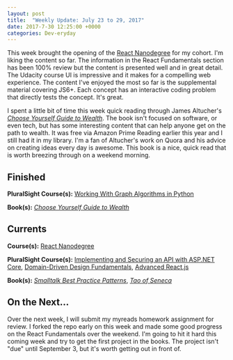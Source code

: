 ```yaml
---
layout: post
title:  "Weekly Update: July 23 to 29, 2017"
date: 2017-7-30 12:25:00 +0000
categories: Dev-eryday
---
```

This week brought the opening of the [React Nanodegree][rnd] for my cohort. I'm liking the content so far. The information in the React Fundamentals section has been 100% review but the content is presented well and in great detail. The Udacity course UI is impressive and it makes for a compelling web experience. The content I've enjoyed the most so far is the supplemental material covering JS6+. Each concept has an interactive coding problem that directly tests the concept. It's great.

I spent a little bit of time this week quick reading through James Altucher's *[Choose Yourself Guide to Wealth][self]*. The book isn't focused on software, or even tech, but has some interesting content that can help anyone get on the path to wealth. It was free via Amazon Prime Reading earlier this year and I still had it in my library. I'm a fan of Altucher's work on Quora and his advice on creating ideas every day is awesome. This book is a nice, quick read that is worth breezing through on a weekend morning.

Finished
--------
**PluralSight Course(s):** [Working With Graph Algorithms in Python][graph]

**Book(s):** *[Choose Yourself Guide to Wealth][self]*

Currents
--------
**Course(s):** [React Nanodegree][rnd]

**PluralSight Course(s):** [Implementing and Securing an API with ASP.NET Core][core], [Domain-Driven Design Fundamentals][ddd], [Advanced React.js][arjs]

**Book(s):** *[Smalltalk Best Practice Patterns][sbp]*, *[Tao of Seneca][tao]*

On the Next...
--------
Over the next week, I will submit my myreads homework assignment for review. I forked the repo early on this week and made some good progress on the React Fundamentals over the weekend. I'm going to hit it hard this coming week and try to get the first project in the books. The project isn't "due" until September 3, but it's worth getting out in front of.

[fun]: https://app.pluralsight.com/library/courses/csharp-applying-functional-principles/table-of-contents
[core]: https://app.pluralsight.com/library/courses/aspdotnetcore-implementing-securing-api/table-of-contents
[sbp]: https://www.amazon.com/Smalltalk-Best-Practice-Patterns-Kent/dp/013476904X
[ddd]: https://app.pluralsight.com/library/courses/domain-driven-design-fundamentals/table-of-contents
[pc]: https://www.amazon.com/Poor-Charlies-Almanack-Charles-Expanded/dp/1578645018/ref=sr_1_1?ie=UTF8&qid=1498098260&sr=8-1&keywords=poor+charlie%27s+almanack
[rjs]: https://www.fullstackreact.com/
[spec]: https://app.pluralsight.com/library/courses/csharp-specification-pattern/table-of-contents
[rop]: https://fsharpforfunandprofit.com/rop/
[rwr]: https://github.com/jeromedalbert/real-world-react?utm_campaign=React%2BNewsletter&utm_medium=web&utm_source=React_Newsletter_76
[rjsn]: http://reactjsnewsletter.com
[art]: https://www.amazon.com/War-Art-Through-Creative-Battles/dp/1936891026
[ddd2]: https://app.pluralsight.com/library/courses/domain-driven-design-in-practice/table-of-contents
[jsfun]: https://app.pluralsight.com/library/courses/javascript-functional-programming-fundamentals/table-of-contents
[red]: http://redux.js.org/
[lights]: https://www.amazon.com/Are-Your-Lights-Figure-Problem/dp/0932633161/ref=sr_1_1?ie=UTF8&qid=1500601956&sr=8-1&keywords=are+your+lights+on
[rnd]: https://www.udacity.com/course/react-nanodegree--nd019
[graph]: https://app.pluralsight.com/library/courses/graph-algorithms-python/table-of-contents
[arjs]: https://app.pluralsight.com/library/courses/reactjs-advanced/table-of-contents
[tao]: https://tim.blog/2017/07/06/tao-of-seneca/
[self]: https://www.amazon.com/Choose-Yourself-Guide-Wealth-ebook/dp/B00U7IS4S0/ref=sr_1_1?ie=UTF8&qid=1501360991&sr=8-1&keywords=choose+yourself+guide+to+wealth